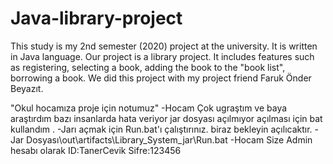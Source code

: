 # Java-library-project
This study is my 2nd semester (2020) project at the university. It is written in Java language. Our project is a library project. It includes features such as registering, selecting a book, adding the book to the "book list", borrowing a book. We did this project with my project friend Faruk Önder Beyazıt.

"Okul hocamıza proje için notumuz"
-Hocam Çok ugraştım ve baya araştırdım bazı insanlarda hata veriyor jar dosyası açılmıyor açılması için bat kullandım .
-Jarı açmak için Run.bat'ı çalıştırınız. biraz bekleyin açılıcaktır.
-Jar Dosyası\out\artifacts\Library_System_jar\Run.bat
-Hocam Size Admin  hesabı olarak ID:TanerCevik Sifre:123456
